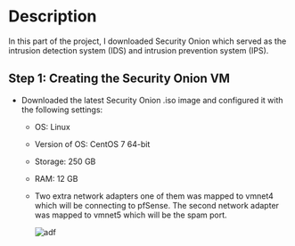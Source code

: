 # Description
In this part of the project, I downloaded Security Onion which served as the intrusion detection system (IDS) and intrusion prevention system (IPS).

## Step 1: Creating the Security Onion VM

- Downloaded the latest Security Onion .iso image and configured it with the following settings:
    - OS: Linux
    - Version of OS: CentOS 7 64-bit
    - Storage: 250 GB
    - RAM: 12 GB
    - Two extra network adapters one of them was mapped to vmnet4 which will be connecting to pfSense. The second network adapter was mapped to vmnet5 which will be the spam port.

        ![adf](https://i.postimg.cc/vBn58BcH/image.png)


